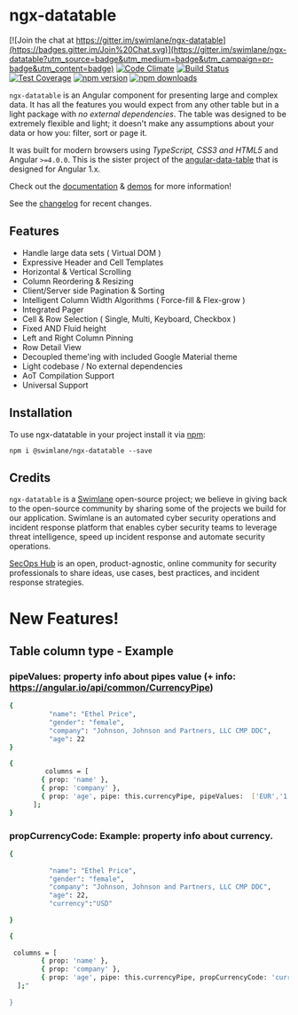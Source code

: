 # ngx-datatable
[![Join the chat at https://gitter.im/swimlane/ngx-datatable](https://badges.gitter.im/Join%20Chat.svg)](https://gitter.im/swimlane/ngx-datatable?utm_source=badge&utm_medium=badge&utm_campaign=pr-badge&utm_content=badge) 
[![Code Climate](https://codeclimate.com/github/swimlane/ngx-datatable/badges/gpa.svg)](https://codeclimate.com/github/swimlane/ngx-datatable)
[![Build Status](https://travis-ci.org/swimlane/ngx-datatable.svg?branch=master)](https://travis-ci.org/swimlane/ngx-datatable)
[![Test Coverage](https://codeclimate.com/github/swimlane/ngx-datatable/badges/coverage.svg)](https://codeclimate.com/github/swimlane/ngx-datatable/coverage)
[![npm version](https://badge.fury.io/js/%40swimlane%2Fngx-datatable.svg)](https://badge.fury.io/js/%40swimlane%2Fngx-datatable)
[![npm downloads](https://img.shields.io/npm/dm/@swimlane/ngx-datatable.svg)](https://npmjs.org/@swimlane/ngx-datatable)

`ngx-datatable` is an Angular component for presenting large and complex data.  It has all the features you would expect from any other table but in a light package with _no external dependencies_. The table was designed to be extremely flexible and light; it doesn't make any assumptions about your data or how you: filter, sort or page it.

It was built for modern browsers using _TypeScript, CSS3 and HTML5_ and Angular `>=4.0.0`. This is the sister project of the [angular-data-table](https://github.com/swimlane/angular-data-table) that is designed for Angular 1.x.

Check out the [documentation](https://swimlane.gitbook.io/ngx-datatable/) & [demos](http://swimlane.github.io/ngx-datatable/) for more information!

See the [changelog](https://github.com/swimlane/ngx-datatable/blob/master/docs/changelog.md) for recent changes.

## Features
- Handle large data sets ( Virtual DOM )
- Expressive Header and Cell Templates
- Horizontal & Vertical Scrolling
- Column Reordering & Resizing
- Client/Server side Pagination & Sorting
- Intelligent Column Width Algorithms ( Force-fill & Flex-grow )
- Integrated Pager
- Cell & Row Selection ( Single, Multi, Keyboard, Checkbox )
- Fixed AND Fluid height
- Left and Right Column Pinning
- Row Detail View
- Decoupled theme'ing with included Google Material theme
- Light codebase / No external dependencies
- AoT Compilation Support
- Universal Support

## Installation
To use ngx-datatable in your project install it via [npm](https://www.npmjs.com/package/@swimlane/ngx-datatable):
```
npm i @swimlane/ngx-datatable --save
```

## Credits
`ngx-datatable` is a [Swimlane](http://swimlane.com) open-source project; we believe in giving back to the open-source community by sharing some of the projects we build for our application. Swimlane is an automated cyber security operations and incident response platform that enables cyber security teams to leverage threat intelligence, speed up incident response and automate security operations.

[SecOps Hub](http://secopshub.com) is an open, product-agnostic, online community for security professionals to share ideas, use cases, best practices, and incident response strategies.

# New Features!

## Table column type - Example

### pipeValues: property info about pipes value (+ info: https://angular.io/api/common/CurrencyPipe)


```sh
{
          "name": "Ethel Price",
          "gender": "female",
          "company": "Johnson, Johnson and Partners, LLC CMP DDC",
          "age": 22          
}
```
```sh
{
         columns = [
        { prop: 'name' },
        { prop: 'company' },
        { prop: 'age', pipe: this.currencyPipe, pipeValues:  ['EUR','1.1-2'] }
      ];         
}
```
   


### propCurrencyCode: Example: property info about currency. 

```sh
{
         
          "name": "Ethel Price",
          "gender": "female",
          "company": "Johnson, Johnson and Partners, LLC CMP DDC",
          "age": 22,
          "currency":"USD"
                
}
```


```sh
{
         
 columns = [
        { prop: 'name' },
        { prop: 'company' },
        { prop: 'age', pipe: this.currencyPipe, propCurrencyCode: 'currency' }
  ];"
                
}
```
        
